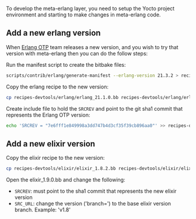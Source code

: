 To develop the meta-erlang layer, you need to setup the Yocto project environment and starting to make changes in meta-erlang code.

## Add a new erlang version

When [Erlang OTP](https://github.com/erlang/otp) team releases a new version, and you wish to try that version with meta-erlang then you can do the follow steps:

Run the manifest script to create the bitbake files:

```bash
scripts/contrib/erlang/generate-manifest --erlang-version 21.3.2 > recipes-devtools/erlang/erlang-21.3.2-manifest.inc
```

Copy the erlang recipe to the new version:

```bash
cp recipes-devtools/erlang/erlang_21.1.0.bb recipes-devtools/erlang/erlang_21.3.2.bb
```

Create include file to hold the `SRCREV` and point to the git sha1 commit that represents the Erlang OTP version:

```bash
echo 'SRCREV = "7e6fff1e849998a3dd747b4d3cf35f39cb896aa0"' >> recipes-devtools/erlang/erlang-21.3.2.inc
```

## Add a new elixir version

Copy the elixir recipe to the new version:

```bash
cp recipes-devtools/elixir/elixir_1.8.2.bb recipes-devtools/elixir/elixir_1.9.0.bb
```

Open the elixir_1.9.0.bb and change the following:

- `SRCREV`: must point to the sha1 commit that represents the new elixir version
- `SRC_URL`: change the version ('branch=') to the base elixir version branch. Example: 'v1.8'
